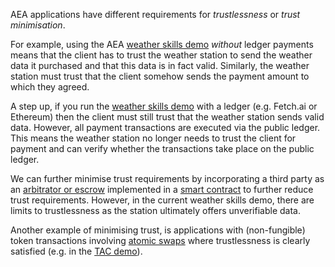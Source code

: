 AEA applications have different requirements for _trustlessness_ or _trust minimisation_.

For example, using the AEA <a href="https://docs.fetch.ai/aea/weather-skills/" target="_blank">weather skills demo</a> _without_ ledger payments means that the client has to trust the weather station to send the weather data it purchased and that this data is in fact valid. Similarly, the weather station must trust that the client somehow sends the payment amount to which they agreed.

A step up, if you run the <a href="https://docs.fetch.ai/aea/weather-skills/" target="_blank">weather skills demo</a> with a ledger (e.g. Fetch.ai or Ethereum) then the client must still trust that the weather station sends valid data. However, all payment transactions are executed via the public ledger. This means the weather station no longer needs to trust the client for payment and can verify whether the transactions take place on the public ledger.

We can further minimise trust requirements by incorporating a third party as an <a href="https://en.wikipedia.org/wiki/Escrow" target="_blank">arbitrator or escrow</a> implemented in a <a href="https://en.wikipedia.org/wiki/Smart_contract" target="_blank">smart contract</a> to further reduce trust requirements. However, in the current weather skills demo, there are limits to trustlessness as the station ultimately offers unverifiable data.

Another example of minimising trust, is applications with (non-fungible) token transactions involving <a href="https://dl.acm.org/doi/10.1145/3212734.3212736" target="_blank">atomic swaps</a> where trustlessness is clearly satisfied (e.g. in the <a href="https://docs.fetch.ai/aea/tac-skills-contract/" target="_blank">TAC demo</a>).

<br />
